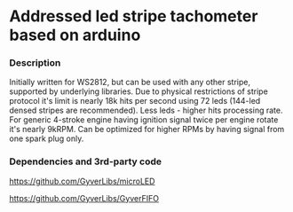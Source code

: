 # Addressed led stripe tachometer based on arduino

### Description
Initially written for WS2812, but can be used with any other stripe, supported by underlying libraries.
Due to physical restrictions of stripe protocol it's limit is nearly 18k hits per second using 72 leds (144-led densed stripes are recommended). Less leds - higher hits processing rate.
For generic 4-stroke engine having ignition signal twice per engine rotate it's nearly 9kRPM. Can be optimized for higher RPMs by having signal from one spark plug only.

### Dependencies and 3rd-party code
https://github.com/GyverLibs/microLED

https://github.com/GyverLibs/GyverFIFO
